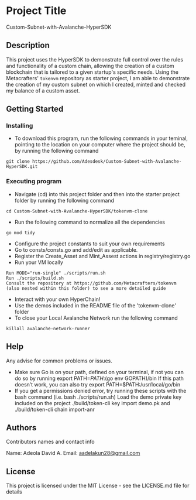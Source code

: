 # Project Title
Custom-Subnet-with-Avalanche-HyperSDK

## Description

This project uses the HyperSDK to demonstrate full control over the rules and functionality of a custom chain, allowing the creation of a custom blockchain that is tailored to a given startup's specific needs. Using the Metacrafters' `tokenvm` repository as starter project, I am able to demonstrate the creation of my custom subnet on which I created, minted and checked my balance of a custom asset.

## Getting Started

### Installing

* To download this program, run the following commands in your teminal, pointing to the location on your computer where the project should be, by running the following command

```
git clone https://github.com/Adesdesk/Custom-Subnet-with-Avalanche-HyperSDK.git
``` 

### Executing program

* Navigate (cd) into this project folder and then into the starter project folder by running the following command

```
cd Custom-Subnet-with-Avalanche-HyperSDK/tokenvm-clone
```

* Run the following command to normalize all the dependencies

```
go mod tidy
```

* Configure the project constants to suit your own requirements
* Go to consts/consts.go and add/edit as applicable.
* Register the Create_Asset and Mint_Assest actions in registry/registry.go
* Run your VM locally

```
Run MODE="run-single" ./scripts/run.sh
Run ./scripts/build.sh
Consult the repository at https://github.com/Metacrafters/tokenvm (also nested within this folder) to see a more detailed guide
```

* Interact with your own HyperChain!
* Use the demos included in the README file of the 'tokenvm-clone' folder
* To close your Local Avalanche Network run the following command 

```
killall avalanche-network-runner
```

## Help

Any advise for common problems or issues.
* Make sure Go is on your path, defined on your terminal, if not you can do so by running export PATH=$PATH:$(go env GOPATH)/bin
If this path doesn’t work, you can also try export PATH=$PATH:/usr/local/go/bin
* If you get a permissions denied error, try running these scripts with the bash command (i.e. bash ./scripts/run.sh)
Load the demo private key included on the project ./build/token-cli key import demo.pk and ./build/token-cli chain import-anr

## Authors

Contributors names and contact info

Name: Adeola David A. 
Email: aadelakun28@gmail.com


## License

This project is licensed under the MIT License - see the LICENSE.md file for details